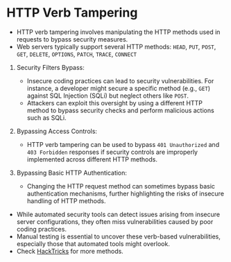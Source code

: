 # HTTP Verb Tampering

- HTTP verb tampering involves manipulating the HTTP methods used in requests to bypass security measures.
- Web servers typically support several HTTP methods:
`HEAD`, `PUT`, `POST`, `GET`, `DELETE`, `OPTIONS`, `PATCH`, `TRACE`, `CONNECT`

1. Security Filters Bypass:
    - Insecure coding practices can lead to security vulnerabilities. For instance, a developer might secure
    a specific method (e.g., `GET`) against SQL Injection (SQLi) but neglect others like `POST`.
    - Attackers can exploit this oversight by using a different HTTP method to bypass security checks and perform
    malicious actions such as SQLi.

2. Bypassing Access Controls:
    - HTTP verb tampering can be used to bypass `401 Unauthorized` and `403 Forbidden` responses if security
    controls are improperly implemented across different HTTP methods.

3. Bypassing Basic HTTP Authentication:
    - Changing the HTTP request method can sometimes bypass basic authentication mechanisms, further highlighting
    the risks of insecure handling of HTTP methods.

- While automated security tools can detect issues arising from insecure server configurations, they often
miss vulnerabilities caused by poor coding practices.
- Manual testing is essential to uncover these verb-based vulnerabilities, especially those that automated tools might overlook.
- Check [HackTricks](https://book.hacktricks.wiki/en/network-services-pentesting/pentesting-web/403-and-401-bypasses.html)
for more methods.